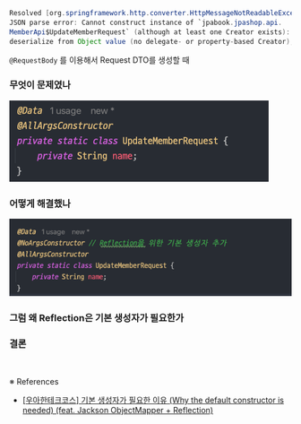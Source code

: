 ```java
Resolved [org.springframework.http.converter.HttpMessageNotReadableException:
JSON parse error: Cannot construct instance of `jpabook.jpashop.api.
MemberApi$UpdateMemberRequest` (although at least one Creator exists): cannot
deserialize from Object value (no delegate- or property-based Creator);
```

`@RequestBody` 를 이용해서 Request DTO를 생성할 때  

### 무엇이 문제였나

![img.png](img.png)


### 어떻게 해결했나 

![img_1.png](img_1.png)


### 그럼 왜 Reflection은 기본 생성자가 필요한가

### 결론 


<br>

※ References

- [[우아한테크코스] 기본 생성자가 필요한 이유 (Why the default constructor is needed) (feat. Jackson ObjectMapper + Reflection)
  ](https://da-nyee.github.io/posts/woowacourse-why-the-default-constructor-is-needed/)